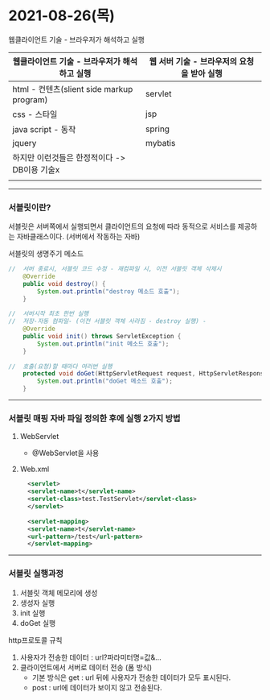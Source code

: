 # 2021-08-26(목)



웹클라이언트 기술 - 브라우저가 해석하고 실행

| 웹클라이언트 기술 - 브라우저가 해석하고 실행 | 웹 서버 기술 - 브라우저의 요청을 받아 실행 |
| -------------------------------------------- | ------------------------------------------ |
| html - 컨텐츠(slient side markup program)    | servlet                                    |
| css - 스타일                                 | jsp                                        |
| java script - 동작                           | spring                                     |
| jquery                                       | mybatis                                    |
| 하지만 이런것들은 한정적이다 -> DB이용 기술x |                                            |
|                                              |                                            |





---



### 서블릿이란?

서블릿은 서버쪽에서 실행되면서 클라이언트의 요청에  따라 동적으로 서비스를 제공하는 자바클래스이다. (서버에서 작동하는 자바)



서블릿의 생명주기 메소드

```java
//	서버 종료시, 서블릿 코드 수정 - 재컴파일 시, 이전 서블릿 객체 삭제시
	@Override
	public void destroy() {
		System.out.println("destroy 메소드 호출");
	}
	
//	서버시작 최초 한번 실행
//	저장-자동 컴파일- (이전 서블릿 객체 사라짐 - destroy 실행) - 
	@Override
	public void init() throws ServletException {
		System.out.println("init 메소드 호출");
	}
	
//	호출(요청)할 때마다 여러번 실행
	protected void doGet(HttpServletRequest request, HttpServletResponse response) throws ServletException, IOException {
		System.out.println("doGet 메소드 호출");
	}

```







---



### 서블릿 매핑 자바 파일 정의한 후에 실행 2가지 방법

1. WebServlet
   - @WebServlet을 사용



2. Web.xml

   ```xml
     <servlet>
     <servlet-name>t</servlet-name>
     <servlet-class>test.TestServlet</servlet-class>
     </servlet>
     
     <servlet-mapping>
     <servlet-name>t</servlet-name>
     <url-pattern>/test</url-pattern>
     </servlet-mapping>
   ```









---



### 서블릿 실행과정

1. 서블릿 객체 메모리에 생성
2. 생성자 실행
3.  init 실행
4. doGet 실행





http프로토콜 규칙

1. 사용자가 전송한 데이터 : url?파라미터명=값&...
2. 클라이언트에서 서버로 데이터 전송 (폼 방식)
   - 기본 방식은 get : url 뒤에 사용자가 전송한 데이터가 모두 표시된다.
   - post : url에 데이터가 보이지 않고 전송된다.

